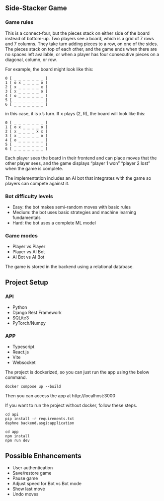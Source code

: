 ## Side-Stacker Game

### Game rules

This is a connect-four, but the pieces stack on either side of the board instead of bottom-up.
Two players see a board, which is a grid of 7 rows and 7 columns. They take turn adding pieces to a row, on one of the sides. The pieces stack on top of each other, and the game ends when there are no spaces left available, or when a player has four consecutive pieces on a diagonal, column, or row.

For example, the board might look like this:

```
0 [ _ _ _ _ _ _ _ ]
1 [ o x _ _ _ _ o ]
2 [ x _ _ _ _ _ x ]
3 [ x _ _ _ _ _ o ]
4 [ o _ _ _ _ _ _ ]
5 [ _ _ _ _ _ _ _ ]
6 [ _ _ _ _ _ _ _ ]
```

in this case, it is x’s turn. If x plays (2, R), the board will look like this:

```
0 [ _ _ _ _ _ _ _ ]
1 [ o x _ _ _ _ o ]
2 [ x _ _ _ _ x x ]
3 [ x _ _ _ _ _ o ]
4 [ o _ _ _ _ _ _ ]
5 [ _ _ _ _ _ _ _ ]
6 [ _ _ _ _ _ _ _ ]
```

Each player sees the board in their frontend and can place moves that the other player sees, and the game displays “player 1 won” “player 2 lost” when the game is complete.

The implementation includes an AI bot that integrates with the game so players can compete against it.

### Bot difficulty levels

- Easy: the bot makes semi-random moves with basic rules
- Medium: the bot uses basic strategies and machine learning fundamentals
- Hard: the bot uses a complete ML model

### Game modes

- Player vs Player
- Player vs AI Bot
- AI Bot vs AI Bot

The game is stored in the backend using a relational database.

## Project Setup

### API

- Python
- Django Rest Framework
- SQLite3
- PyTorch/Numpy

### APP

- Typescript
- React.js
- Vite
- Websocket

The project is dockerized, so you can just run the app using the below command.

```
docker compose up --build
```

Then you can access the app at http://localhost:3000

If you want to run the project without docker, follow these steps.

```
cd api
pip install -r requirements.txt
daphne backend.asgi:application

cd app
npm install
npm run dev
```

## Possible Enhancements

- User authentication
- Save/restore game
- Pause game
- Adjust speed for Bot vs Bot mode
- Show last move
- Undo moves

